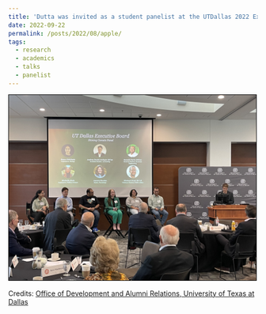 ```yaml
---
title: 'Dutta was invited as a student panelist at the UTDallas 2022 Executive Board Meeting'
date: 2022-09-22
permalink: /posts/2022/08/apple/
tags:
  - research
  - academics
  - talks
  - panelist
---
```


<img src='/images/2022-09-22-shining-comet.jpg' style="border:1px solid black;" width="500">

Credits: [Office of Development and Alumni Relations, University of Texas at Dallas](https://development.utdallas.edu/)
